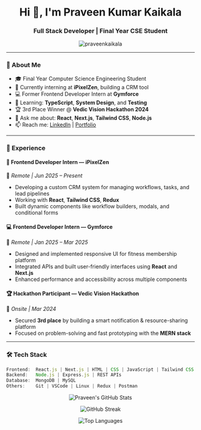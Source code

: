 <!-- README.md for praveenkaikala/praveenkaikala -->

<h1 align="center">Hi 👋, I'm Praveen Kumar Kaikala</h1>
<h3 align="center">Full Stack Developer | Final Year CSE Student </h3>

<p align="center">
  <img src="https://komarev.com/ghpvc/?username=praveenkaikala&label=Profile%20views&color=0e75b6&style=flat" alt="praveenkaikala" />
</p>

---

### 🚀 About Me
- 🎓 Final Year Computer Science Engineering Student  
- 💼 Currently interning at **iPixelZen**, building a CRM tool  
- 💻 Former Frontend Developer Intern at **Gymforce**  
- 🧠 Learning: **TypeScript**, **System Design**, and **Testing**  
- 🏆 3rd Place Winner @ **Vedic Vision Hackathon 2024**  
- 💬 Ask me about: **React**, **Next.js**, **Tailwind CSS**, **Node.js**  
- 📫 Reach me: [LinkedIn](https://linkedin.com/in/praveenkaikala) | [Portfolio](https://yourportfolio.com](https://polite-fox-1ec6a8.netlify.app/))

---

### 💼 Experience

#### 🚀 Frontend Developer Intern — iPixelZen  
📍 *Remote | Jun 2025 – Present*  
- Developing a custom CRM system for managing workflows, tasks, and lead pipelines  
- Working with **React**, **Tailwind CSS**, **Redux**
- Built dynamic components like workflow builders, modals, and conditional forms  

#### 💻 Frontend Developer Intern — Gymforce  
📍 *Remote | Jan 2025 – Mar 2025*  
- Designed and implemented responsive UI for fitness membership platform  
- Integrated APIs and built user-friendly interfaces using **React** and **Next.js**  
- Enhanced performance and accessibility across multiple components  

#### 🏆 Hackathon Participant — Vedic Vision Hackathon  
📍 *Onsite | Mar 2024*  
- Secured **3rd place** by building a smart notification & resource-sharing platform  
- Focused on problem-solving and fast prototyping with the **MERN stack**

---

### 🛠 Tech Stack
```js
Frontend:  React.js | Next.js | HTML | CSS | JavaScript | Tailwind CSS  
Backend:   Node.js | Express.js | REST APIs  
Database:  MongoDB | MySQL  
Others:    Git | VSCode | Linux | Redux | Postman
```
<p align="center"> <img src="https://github-readme-stats.vercel.app/api?username=praveenkaikala&show_icons=true&theme=radical" alt="Praveen's GitHub Stats" /> </p> <p align="center"> <img src="https://github-readme-streak-stats.herokuapp.com/?user=praveenkaikala&theme=radical" alt="GitHub Streak" /> </p> <p align="center"> <img src="https://github-readme-stats.vercel.app/api/top-langs/?username=praveenkaikala&layout=compact&theme=radical" alt="Top Languages" /> </p>

